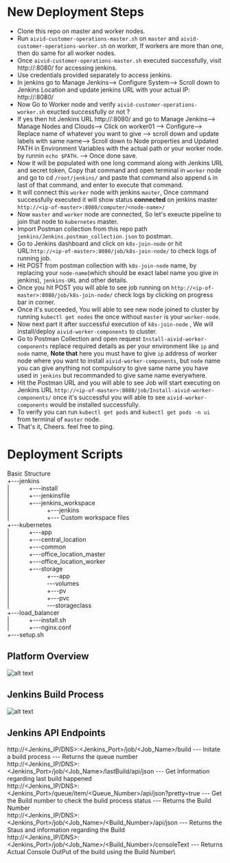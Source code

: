 # New Deployment Steps

- Clone this repo on master and worker nodes.
- Run `aivid-customer-operations-master.sh` on `master` and `aivid-customer-operations-worker.sh` on worker, If workers are more than one, then do same for all worker nodes.
- Once `aivid-customer-operations-master.sh` executed successfully, visit http://<ip-of-master>:8080/ for accessing jenkins.
- Use credentials provided separately to access jenkins.
- In jenkins go to Manage Jenkins--> Configure System--> Scroll down to Jenkins Location and update jenkins URL with your actual IP: http://<ip-of-master>:8080/
- Now Go to Worker node and verify `aivid-customer-operations-worker.sh` exucted successfully or not ?
- If yes then hit Jenkins URL http://<ip-of-master>:8080/ and go to Manage Jenkins--> Manage Nodes and Clouds--> Click on worker01 --> Configure--> Replace name of whatever you want to give --> scroll down and update labels with same name--> Scroll down to Node properties and Updated PATH in Environment Variables with the actual path or your worker node. by runnin `echo $PATH`. --> Once done save.
- Now it will be populated with one long command along with Jenkins URL and secret token, Copy that command and open terminal in `worker` node and go to cd `/root/jenkins/` and paste that command also append `&` in last of that command, and enter to execute that command.
- It will connect this `worker` node with jenkins `master`, Once command successfully executed it will show status **connected** on jenkins master `http://<ip-of-master>:8080/computer/<node-name>/` 
- Now `master` and `worker` node are connected, So let's exeucte pipeline to join that node to `kubernetes` master.
- Import Postman collection from this repo path `jenkins/Jenkins.postman_collection.json` to postman.
- Go to Jenkins dashboard and click on `k8s-join-node` or hit URL:`http://<ip-of-master>:8080/job/k8s-join-node/` to check logs of running job.
- Hit POST from postman collection with `k8s-join-node` name, by replacing your `node-name`(which should be exact label name you give in jenkins), `jenkins-URL` and other details.
- Once you hit POST you will able to see job running on `http://<ip-of-master>:8080/job/k8s-join-node/` check logs by clicking on progress bar in corner.
- Once it's succeeded, You will able to see new node joined to cluster by running `kubectl get nodes` the once without `master` is your `worker-node`.
- Now next part it after successful execution of `k8s-join-node` , We will install/deploy `aivid-worker-components` to cluster.
- Go to Postman Collection and open request `Install-aivid-worker-components` replace required details as per your environment like `ip` and `node` name, **Note that** here you must have to give `ip` address of worker node where you want to install `aivid-worker-components`, but `node` name you can give anything not compulsory to give same name you have used in `jenkins` but recommanded to give same name everywhere.
- Hit the Postman URL and you will able to see Job will start executing on Jenkins URL `http://<ip-of-master>:8080/job/Install-aivid-worker-components/` once it's successful you will able to see `aivid-worker-components` would be installed successfully.
- To verify you can run `kubectl get pods` and `kubectl get pods -n ui` from terminal of `master` node.
- That's it, Cheers. feel free to ping.


# Deployment Scripts
Basic Structure\
+---jenkins\
|&emsp;&emsp;&emsp;    +---install\
|&emsp;&emsp;&emsp;   +---jenkinsfile\
|&emsp;&emsp;&emsp;   +---jenkins_workspace\
|&emsp;&emsp;&emsp;&emsp;&emsp;&emsp;       +---jenkins\
|&emsp;&emsp;&emsp;&emsp;&emsp;&emsp;           +--- Custom workspace files\
+---kubernetes\
|&emsp;&emsp;&emsp;   +---app\
|&emsp;&emsp;&emsp;   +---central_location\
|&emsp;&emsp;&emsp;   +---common\
|&emsp;&emsp;&emsp;   +---office_location_master\
|&emsp;&emsp;&emsp;   +---office_location_worker\
|&emsp;&emsp;&emsp;   +---storage\
|&emsp;&emsp;&emsp;&emsp;&emsp;&emsp;       +---app\
|&emsp;&emsp;&emsp;&emsp;&emsp;&emsp;       \---volumes\
|&emsp;&emsp;&emsp;&emsp;&emsp;&emsp;           +---pv\
|&emsp;&emsp;&emsp;&emsp;&emsp;&emsp;           +---pvc\
|&emsp;&emsp;&emsp;&emsp;&emsp;&emsp;           \---storageclass\
+---load_balancer\
|&emsp;&emsp;&emsp;   +---install.sh\
|&emsp;&emsp;&emsp;   +---nginx.conf\
+---setup.sh
## Platform Overview


![alt text](https://github.com/AIVID-TECHVISION/deployment_script/blob/main/platform.png?raw=true)


## Jenkins Build Process


![alt text](https://github.com/AIVID-TECHVISION/deployment_script/blob/main/jenkins/Jenkins_Build_Process.png?raw=true)


## Jenkins API Endpoints 


http://<Jenkins_IP/DNS>:<Jenkins_Port>/job/<Job_Name>/build   ---    Initate a build process   ---    Returns the queue number\
http://<Jenkins_IP/DNS>:<Jenkins_Port>/job/<Job_Name>/lastBuild/api/json   ---   Get Information regarding last build happened\
http://<Jenkins_IP/DNS>:<Jenkins_Port>/queue/item/<Queue_Number>/api/json?pretty=true    ---   Get the Build number to check the bulid process status   --- Returns the Build Number\
http://<Jenkins_IP/DNS>:<Jenkins_Port>/job/<Job_Name>/<Build_Number>/api/json   ---   Returns the Staus and information regarding the Build\
http://<Jenkins_IP/DNS>:<Jenkins_Port>/job/<Job_Name>/<Build_Number>/consoleText   --- Returns Actual Console OutPut of the build using the Build Number\


